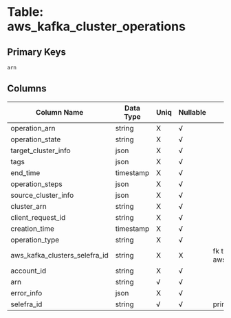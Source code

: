 # Table: aws_kafka_cluster_operations

## Primary Keys 

```
arn
```


## Columns 

|  Column Name   |  Data Type  | Uniq | Nullable | Description | 
|  ----  | ----  | ----  | ----  | ---- | 
| operation_arn | string | X | √ |  | 
| operation_state | string | X | √ |  | 
| target_cluster_info | json | X | √ |  | 
| tags | json | X | √ |  | 
| end_time | timestamp | X | √ |  | 
| operation_steps | json | X | √ |  | 
| source_cluster_info | json | X | √ |  | 
| cluster_arn | string | X | √ |  | 
| client_request_id | string | X | √ |  | 
| creation_time | timestamp | X | √ |  | 
| operation_type | string | X | √ |  | 
| aws_kafka_clusters_selefra_id | string | X | X | fk to aws_kafka_clusters.selefra_id | 
| account_id | string | X | √ |  | 
| arn | string | √ | √ |  | 
| error_info | json | X | √ |  | 
| selefra_id | string | √ | √ | primary keys value md5 | 


